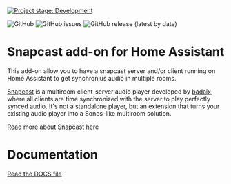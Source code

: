 [![Project stage: Development][project-stage-badge: Development]][project-stage-page]

[project-stage-badge: Development]: https://img.shields.io/badge/Project%20Stage-Development-yellowgreen.svg
[project-stage-page]: https://blog.pother.ca/project-stages/
![GitHub](https://img.shields.io/github/license/EvTheFuture/homeassistant-addons)
![GitHub issues](https://img.shields.io/github/issues/EvTheFUture/homeassistant-addons)
![GitHub release (latest by date)](https://img.shields.io/github/v/release/EvTheFuture/homeassistant-addons)

# Snapcast add-on for Home Assistant

This add-on allow you to have a snapcast server and/or client running on Home Assistant to get synchronius audio in multiple rooms.

[Snapcast](https://github.com/badaix/snapcast) is a multiroom client-server audio player developed by [badaix](https://github.com/badaix), where all clients are time synchronized with the server to play perfectly synced audio. It's not a standalone player, but an extension that turns your existing audio player into a Sonos-like multiroom solution.

[Read more about Snapcast here](https://github.com/badaix/snapcast)

# Documentation

[Read the DOCS file](https://github.com/EvTheFuture/homeassistant-addons/blob/master/snapcast/DOCS.md)
